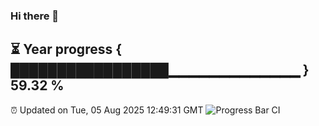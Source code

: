 ### Hi there 👋
⏳ Year progress { █████████████████▁▁▁▁▁▁▁▁▁▁▁▁▁ } 59.32 %
---
⏰ Updated on Tue, 05 Aug 2025 12:49:31 GMT
![Progress Bar CI](https://github.com/liununu/liununu/workflows/Progress%20Bar%20CI/badge.svg)
